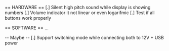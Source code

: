 == HARDWARE ==
[.] Silent high pitch sound while display is showing numbers
[.] Volume indicator it not linear or even logarifmic
[.] Test if all buttons work properly

== SOFTWARE ==
...

-- Maybe --
[.] Support switching mode while connecting both to 12V + USB power